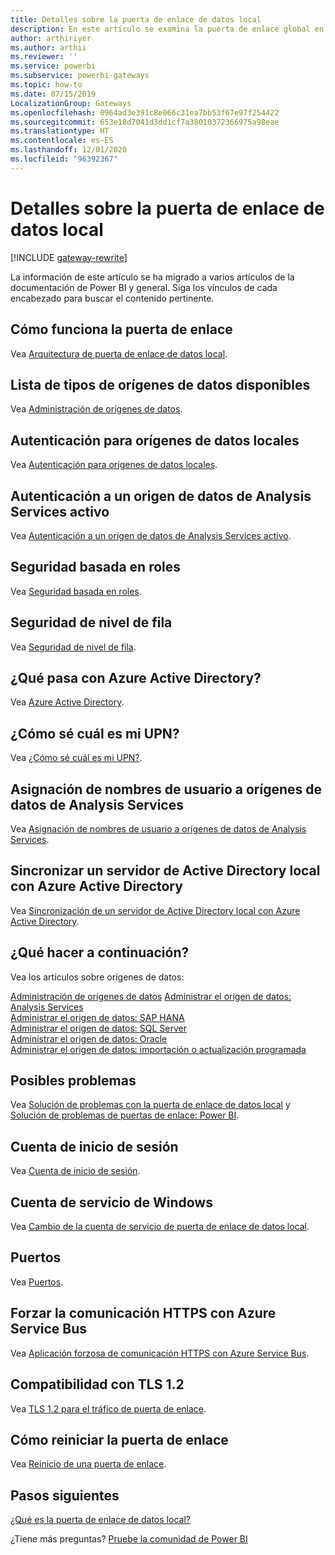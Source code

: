 ```yaml
---
title: Detalles sobre la puerta de enlace de datos local
description: En este artículo se examina la puerta de enlace global en profundidad. Describe cómo funciona el servicio con Azure Active Directory y Active Directory local cuando se trabaja con Analysis Services
author: arthiriyer
ms.author: arthii
ms.reviewer: ''
ms.service: powerbi
ms.subservice: powerbi-gateways
ms.topic: how-to
ms.date: 07/15/2019
LocalizationGroup: Gateways
ms.openlocfilehash: 0964ad3e391c8e066c31ea7bb53f67e97f254422
ms.sourcegitcommit: 653e18d7041d3dd1cf7a38010372366975a98eae
ms.translationtype: HT
ms.contentlocale: es-ES
ms.lasthandoff: 12/01/2020
ms.locfileid: "96392367"
---
```

# <a name="on-premises-data-gateway-in-depth"></a>Detalles sobre la puerta de enlace de datos local

[!INCLUDE [gateway-rewrite](../includes/gateway-rewrite.md)]

La información de este artículo se ha migrado a varios artículos de la documentación de Power BI y general. Siga los vínculos de cada encabezado para buscar el contenido pertinente.

## <a name="how-the-gateway-works"></a>Cómo funciona la puerta de enlace

Vea [Arquitectura de puerta de enlace de datos local](/data-integration/gateway/service-gateway-onprem-indepth).

## <a name="list-of-available-data-source-types"></a>Lista de tipos de orígenes de datos disponibles

Vea [Administración de orígenes de datos](service-gateway-data-sources.md).

## <a name="authentication-to-on-premises-data-sources"></a>Autenticación para orígenes de datos locales

Vea [Autenticación para orígenes de datos locales](/data-integration/gateway/service-gateway-onprem-indepth#authentication-to-on-premises-data-sources).

## <a name="authentication-to-a-live-analysis-services-data-source"></a>Autenticación a un origen de datos de Analysis Services activo

Vea [Autenticación a un origen de datos de Analysis Services activo](service-gateway-enterprise-manage-ssas.md#authentication-to-a-live-analysis-services-data-source).

## <a name="role-based-security"></a>Seguridad basada en roles

Vea [Seguridad basada en roles](service-gateway-enterprise-manage-ssas.md#role-based-security).

## <a name="row-level-security"></a>Seguridad de nivel de fila

Vea [Seguridad de nivel de fila](service-gateway-enterprise-manage-ssas.md#row-level-security).

## <a name="what-about-azure-active-directory"></a>¿Qué pasa con Azure Active Directory?

Vea [Azure Active Directory](/data-integration/gateway/service-gateway-onprem-indepth#azure-active-directory).

## <a name="how-do-i-tell-what-my-upn-is"></a>¿Cómo sé cuál es mi UPN?

Vea [¿Cómo sé cuál es mi UPN?](/data-integration/gateway/service-gateway-onprem-indepth#how-do-i-tell-what-my-upn-is).

## <a name="map-user-names-for-analysis-services-data-sources"></a>Asignación de nombres de usuario a orígenes de datos de Analysis Services

Vea [Asignación de nombres de usuario a orígenes de datos de Analysis Services](service-gateway-enterprise-manage-ssas.md#map-user-names-for-analysis-services-data-sources).

## <a name="synchronize-an-on-premises-active-directory-with-azure-active-directory"></a>Sincronizar un servidor de Active Directory local con Azure Active Directory

Vea [Sincronización de un servidor de Active Directory local con Azure Active Directory](/data-integration/gateway/service-gateway-onprem-indepth#synchronize-an-on-premises-active-directory-with-azure-active-directory).

## <a name="what-to-do-next"></a>¿Qué hacer a continuación?

Vea los artículos sobre orígenes de datos:

[Administración de orígenes de datos](service-gateway-data-sources.md)
[Administrar el origen de datos: Analysis Services](service-gateway-enterprise-manage-ssas.md)  
[Administrar el origen de datos: SAP HANA](service-gateway-enterprise-manage-sap.md)  
[Administrar el origen de datos: SQL Server](service-gateway-enterprise-manage-sql.md)  
[Administrar el origen de datos: Oracle](service-gateway-onprem-manage-oracle.md)  
[Administrar el origen de datos: importación o actualización programada](service-gateway-enterprise-manage-scheduled-refresh.md)  

## <a name="where-things-can-go-wrong"></a>Posibles problemas

Vea [Solución de problemas con la puerta de enlace de datos local](/data-integration/gateway/service-gateway-tshoot) y [Solución de problemas de puertas de enlace: Power BI](service-gateway-onprem-tshoot.md).

## <a name="sign-in-account"></a>Cuenta de inicio de sesión

Vea [Cuenta de inicio de sesión](/data-integration/gateway/service-gateway-onprem-indepth#sign-in-account).

## <a name="windows-service-account"></a>Cuenta de servicio de Windows

Vea [Cambio de la cuenta de servicio de puerta de enlace de datos local](/data-integration/gateway/service-gateway-service-account).

## <a name="ports"></a>Puertos

Vea [Puertos](/data-integration/gateway/service-gateway-communication#ports).

## <a name="forcing-https-communication-with-azure-service-bus"></a>Forzar la comunicación HTTPS con Azure Service Bus

Vea [Aplicación forzosa de comunicación HTTPS con Azure Service Bus](/data-integration/gateway/service-gateway-communication#force-https-communication-with-azure-service-bus).

## <a name="support-for-tls-12"></a>Compatibilidad con TLS 1.2

Vea [TLS 1.2 para el tráfico de puerta de enlace](/data-integration/gateway/service-gateway-communication#tls-12-for-gateway-traffic).

## <a name="how-to-restart-the-gateway"></a>Cómo reiniciar la puerta de enlace

Vea [Reinicio de una puerta de enlace](/data-integration/gateway/service-gateway-restart).

## <a name="next-steps"></a>Pasos siguientes

[¿Qué es la puerta de enlace de datos local?](service-gateway-onprem.md)

¿Tiene más preguntas? [Pruebe la comunidad de Power BI](https://community.powerbi.com/)